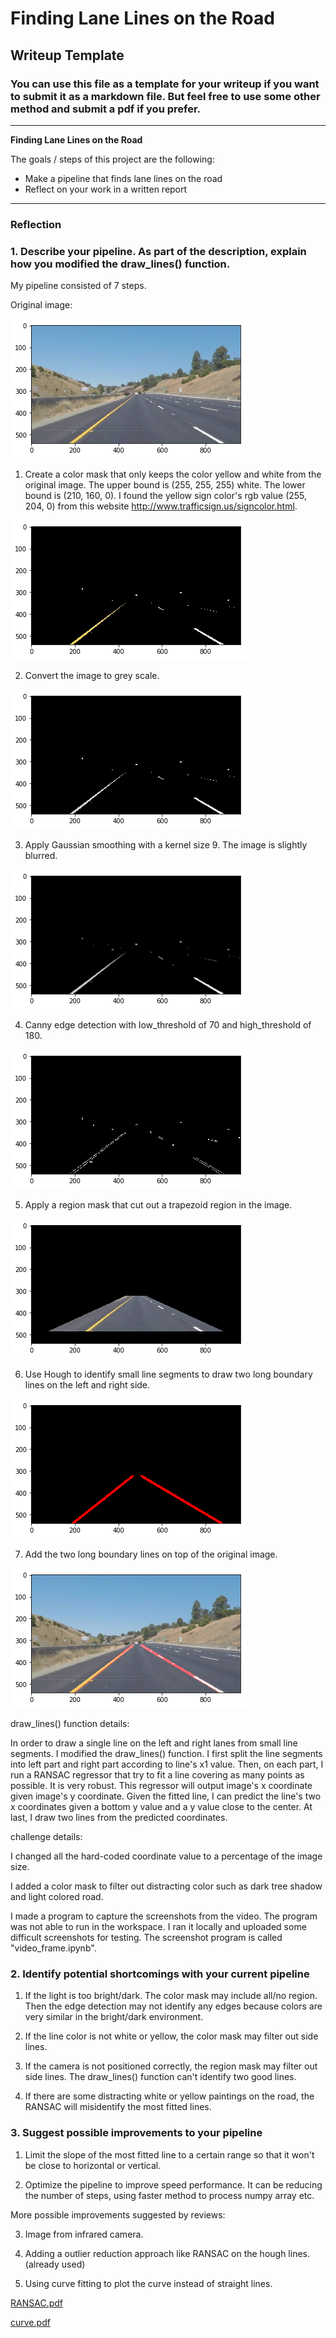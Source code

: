 # **Finding Lane Lines on the Road** 

## Writeup Template

### You can use this file as a template for your writeup if you want to submit it as a markdown file. But feel free to use some other method and submit a pdf if you prefer.

---

**Finding Lane Lines on the Road**

The goals / steps of this project are the following:
* Make a pipeline that finds lane lines on the road
* Reflect on your work in a written report


[//]: # (Image References)

[origin]: ./writeup_images/origin.png

[color_mask]: ./writeup_images/color_mask.png

[grayscale]: ./writeup_images/grayscale.png

[smooth]: ./writeup_images/smooth.png

[edge]: ./writeup_images/edge.png

[region_mask]: ./writeup_images/region_mask.png

[two_lines]: ./writeup_images/two_lines.png

[result]: ./writeup_images/result.png

---

### Reflection

### 1. Describe your pipeline. As part of the description, explain how you modified the draw_lines() function.

My pipeline consisted of 7 steps.

Original image:

![original image][origin]

1. Create a color mask that only keeps the color yellow and white from the original image. The upper bound is (255, 255, 255) white. The lower bound is (210, 160, 0). I found the yellow sign color's rgb value (255, 204, 0) from this website http://www.trafficsign.us/signcolor.html.

![color mask image][color_mask]

2. Convert the image to grey scale.

![grayscale image][grayscale]

3. Apply Gaussian smoothing with a kernel size 9. The image is slightly blurred.

![smoothed image][smooth]

4. Canny edge detection with low_threshold of 70 and high_threshold of 180.

![edge detected image][edge]

5. Apply a region mask that cut out a trapezoid region in the image.

![region mask image][region_mask]

6. Use Hough to identify small line segments to draw two long boundary lines on the left and right side.

![two lines image][two_lines]

7. Add the two long boundary lines on top of the original image.

![result image][result]

draw_lines() function details:

In order to draw a single line on the left and right lanes from small line segments. I modified the draw_lines() function. I first split the line segments into left part and right part according to line's x1 value. Then, on each part, I run a RANSAC regressor that try to fit a line covering as many points as possible. It is very robust. This regressor will output image's x coordinate given image's y coordinate. Given the fitted line, I can predict the line's two x coordinates given a bottom y value and a y value close to the center. At last, I draw two lines from the predicted coordinates.

challenge details:

I changed all the hard-coded coordinate value to a percentage of the image size.

I added a color mask to filter out distracting color such as dark tree shadow and light colored road.

I made a program to capture the screenshots from the video. The program was not able to run in the workspace. I ran it locally and uploaded some difficult screenshots for testing. The screenshot program is called "video_frame.ipynb".


### 2. Identify potential shortcomings with your current pipeline

1. If the light is too bright/dark. The color mask may include all/no region. Then the edge detection may not identify any edges because colors are very similar in the bright/dark environment.

2. If the line color is not white or yellow, the color mask may filter out side lines.

3. If the camera is not positioned correctly, the region mask may filter out side lines. The draw_lines() function can't identify two good lines.

4. If there are some distracting white or yellow paintings on the road, the RANSAC will misidentify the most fitted lines.


### 3. Suggest possible improvements to your pipeline

1. Limit the slope of the most fitted line to a certain range so that it won't be close to horizontal or vertical.

2. Optimize the pipeline to improve speed performance. It can be reducing the number of steps, using faster method to process numpy array etc.

More possible improvements suggested by reviews:

3. Image from infrared camera.

4. Adding a outlier reduction approach like RANSAC on the hough lines. (already used)

5. Using curve fitting to plot the curve instead of straight lines.

[RANSAC.pdf](https://udacity-reviews-uploads.s3.us-west-2.amazonaws.com/_attachments/50281/1544280056/RANSAC.pdf)

[curve.pdf](https://udacity-reviews-uploads.s3.us-west-2.amazonaws.com/_attachments/50281/1544280080/curve.pdf)